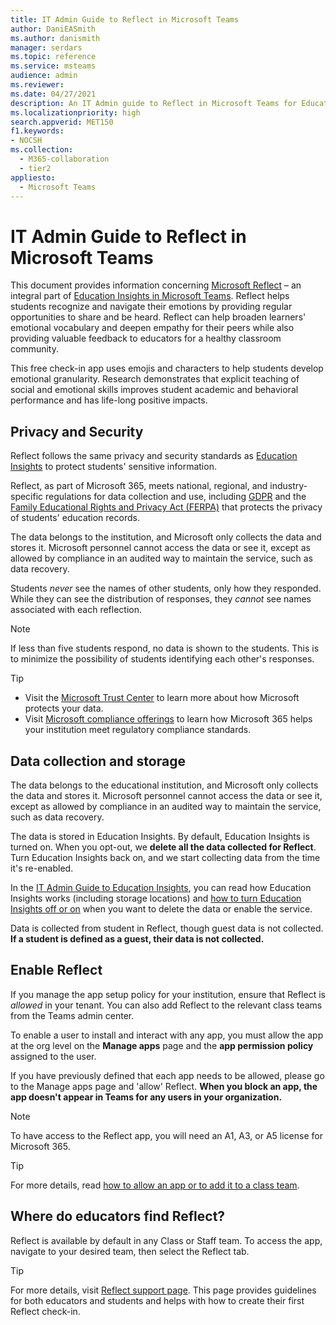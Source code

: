 ```yaml
---
title: IT Admin Guide to Reflect in Microsoft Teams
author: DaniEASmith
ms.author: danismith
manager: serdars
ms.topic: reference
ms.service: msteams
audience: admin
ms.reviewer: 
ms.date: 04/27/2021
description: An IT Admin guide to Reflect in Microsoft Teams for Education.
ms.localizationpriority: high
search.appverid: MET150
f1.keywords:
- NOCSH
ms.collection: 
  - M365-collaboration
  - tier2
appliesto: 
  - Microsoft Teams
---
```


# IT Admin Guide to Reflect in Microsoft Teams

This document provides information concerning [Microsoft Reflect](https://aka.ms/reflect) – an integral part of [Education Insights in Microsoft Teams](class-insights.md). Reflect helps students recognize and navigate their emotions by providing regular opportunities to share and be heard. Reflect can help broaden learners' emotional vocabulary and deepen empathy for their peers while also providing valuable feedback to educators for a healthy classroom community.

This free check-in app uses emojis and characters to help students develop emotional granularity. Research demonstrates that explicit teaching of social and emotional skills improves student academic and behavioral performance and has life-long positive impacts.

## Privacy and Security

Reflect follows the same privacy and security standards as [Education Insights](class-insights.md) to protect students' sensitive information.

Reflect, as part of Microsoft 365, meets national, regional, and industry-specific regulations for data collection and use, including [GDPR](/compliance/regulatory/gdpr) and the [Family Educational Rights and Privacy Act (FERPA)](/compliance/regulatory/offering-ferpa) that protects the privacy of students' education records.

The data belongs to the institution, and Microsoft only collects the data and stores it. Microsoft personnel cannot access the data or see it, except as allowed by compliance in an audited way to maintain the service, such as data recovery.

Students *never* see the names of other students, only how they responded. While they can see the distribution of responses, they *cannot* see names associated with each reflection.

> [!NOTE]
> If less than five students respond, no data is shown to the students. This is to minimize the possibility of students identifying each other's responses.

> [!TIP]
> * Visit the [Microsoft Trust Center](https://www.microsoft.com/trust-center) to learn more about how Microsoft protects your data.
> * Visit [Microsoft compliance offerings](/compliance/regulatory/offering-home) to learn how Microsoft 365 helps your institution meet regulatory compliance standards.

## Data collection and storage
The data belongs to the educational institution, and Microsoft only collects the data and stores it. Microsoft personnel cannot access the data or see it, except as allowed by compliance in an audited way to maintain the service, such as data recovery.

The data is stored in Education Insights. By default, Education Insights is turned on. When you opt-out, we **delete all the data collected for Reflect**. Turn Education Insights back on, and we start collecting data from the time it's re-enabled.

In the [IT Admin Guide to Education Insights](class-insights.md), you can read how Education Insights works (including storage locations) and [how to turn Education Insights off or on](class-insights.md#turn-on-and-off-insights) when you want to delete the data or enable the service.

Data is collected from student in Reflect, though guest data is not collected. **If a student is defined as a guest, their data is not collected.**

## Enable Reflect
If you manage the app setup policy for your institution, ensure that Reflect is *allowed* in your tenant. You can also add Reflect to the relevant class teams from the Teams admin center.

To enable a user to install and interact with any app, you must allow the app at the org level on the **Manage apps** page and the **app permission policy** assigned to the user.

If you have previously defined that each app needs to be allowed, please go to the Manage apps page and 'allow' Reflect. **When you block an app, the app doesn't appear in Teams for any users in your organization.**

> [!NOTE]
> To have access to the Reflect app, you will need an A1, A3, or A5 license for Microsoft 365.

> [!TIP]
> For more details, read [how to allow an app or to add it to a class team](manage-apps.md#allow-or-block-apps).

## Where do educators find Reflect?
Reflect is available by default in any Class or Staff team. To access the app, navigate to your desired team, then select the Reflect tab.

> [!TIP]
> For more details, visit [Reflect support page](https://support.microsoft.com/topic/e9198f62-7860-4532-821f-53ef14afa79a). This page provides guidelines for both educators and students and helps with how to create their first Reflect check-in.
